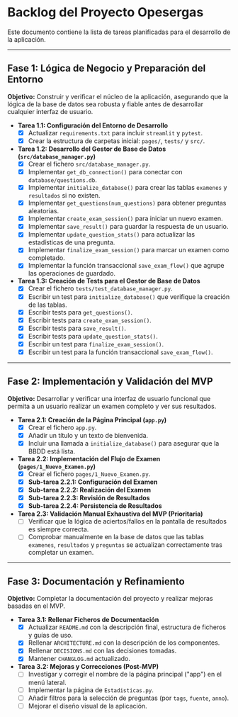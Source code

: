 # Backlog del Proyecto Opesergas

Este documento contiene la lista de tareas planificadas para el desarrollo de la aplicación.

---

## Fase 1: Lógica de Negocio y Preparación del Entorno

**Objetivo:** Construir y verificar el núcleo de la aplicación, asegurando que la lógica de la base de datos sea robusta y fiable antes de desarrollar cualquier interfaz de usuario.

*   **Tarea 1.1: Configuración del Entorno de Desarrollo**
    *   [x] Actualizar `requirements.txt` para incluir `streamlit` y `pytest`.
    *   [x] Crear la estructura de carpetas inicial: `pages/`, `tests/` y `src/`.
*   **Tarea 1.2: Desarrollo del Gestor de Base de Datos (`src/database_manager.py`)**
    *   [x] Crear el fichero `src/database_manager.py`.
    *   [x] Implementar `get_db_connection()` para conectar con `database/questions.db`.
    *   [x] Implementar `initialize_database()` para crear las tablas `examenes` y `resultados` si no existen.
    *   [x] Implementar `get_questions(num_questions)` para obtener preguntas aleatorias.
    *   [x] Implementar `create_exam_session()` para iniciar un nuevo examen.
    *   [x] Implementar `save_result()` para guardar la respuesta de un usuario.
    *   [x] Implementar `update_question_stats()` para actualizar las estadísticas de una pregunta.
    *   [x] Implementar `finalize_exam_session()` para marcar un examen como completado.
    *   [x] Implementar la función transaccional `save_exam_flow()` que agrupe las operaciones de guardado.
*   **Tarea 1.3: Creación de Tests para el Gestor de Base de Datos**
    *   [x] Crear el fichero `tests/test_database_manager.py`.
    *   [x] Escribir un test para `initialize_database()` que verifique la creación de las tablas.
    *   [x] Escribir tests para `get_questions()`.
    *   [x] Escribir tests para `create_exam_session()`.
    *   [x] Escribir tests para `save_result()`.
    *   [x] Escribir tests para `update_question_stats()`.
    *   [x] Escribir un test para `finalize_exam_session()`.
    *   [x] Escribir un test para la función transaccional `save_exam_flow()`.

---

## Fase 2: Implementación y Validación del MVP

**Objetivo:** Desarrollar y verificar una interfaz de usuario funcional que permita a un usuario realizar un examen completo y ver sus resultados.

*   **Tarea 2.1: Creación de la Página Principal (`app.py`)**
    *   [x] Crear el fichero `app.py`.
    *   [x] Añadir un título y un texto de bienvenida.
    *   [x] Incluir una llamada a `initialize_database()` para asegurar que la BBDD está lista.
*   **Tarea 2.2: Implementación del Flujo de Examen (`pages/1_Nuevo_Examen.py`)**
    *   [x] Crear el fichero `pages/1_Nuevo_Examen.py`.
    *   [x] **Sub-tarea 2.2.1: Configuración del Examen**
    *   [x] **Sub-tarea 2.2.2: Realización del Examen**
    *   [x] **Sub-tarea 2.2.3: Revisión de Resultados**
    *   [x] **Sub-tarea 2.2.4: Persistencia de Resultados**
*   **Tarea 2.3: Validación Manual Exhaustiva del MVP (Prioritaria)**
    *   [ ] Verificar que la lógica de aciertos/fallos en la pantalla de resultados es siempre correcta.
    *   [ ] Comprobar manualmente en la base de datos que las tablas `examenes`, `resultados` y `preguntas` se actualizan correctamente tras completar un examen.

---

## Fase 3: Documentación y Refinamiento

**Objetivo:** Completar la documentación del proyecto y realizar mejoras basadas en el MVP.

*   **Tarea 3.1: Rellenar Ficheros de Documentación**
    *   [x] Actualizar `README.md` con la descripción final, estructura de ficheros y guías de uso.
    *   [x] Rellenar `ARCHITECTURE.md` con la descripción de los componentes.
    *   [x] Rellenar `DECISIONS.md` con las decisiones tomadas.
    *   [x] Mantener `CHANGLOG.md` actualizado.
*   **Tarea 3.2: Mejoras y Correcciones (Post-MVP)**
    *   [ ] Investigar y corregir el nombre de la página principal ("app") en el menú lateral.
    *   [ ] Implementar la página de `Estadisticas.py`.
    *   [ ] Añadir filtros para la selección de preguntas (por `tags`, `fuente`, `anno`).
    *   [ ] Mejorar el diseño visual de la aplicación.